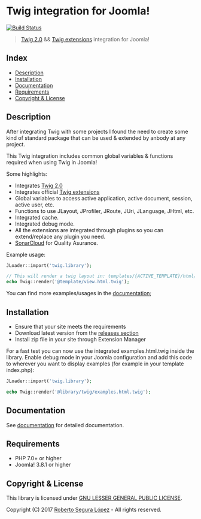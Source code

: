 # Twig integration for Joomla!

[![Build Status](https://travis-ci.org/phproberto/joomla-twig.svg?branch=master)](https://travis-ci.org/phproberto/joomla-twig)

> [Twig 2.0](https://twig.symfony.com/doc/2.x/) && [Twig extensions](http://twig-extensions.readthedocs.io/en/latest/) integration for Joomla!

## Index <a id="index"></a>

* [Description](#description)
* [Installation](#installation)
* [Documentation](#documentation)
* [Requirements](#requirements)
* [Copyright & License](#license)

## Description <a id="description"></a>

After integrating Twig with some projects I found the need to create some kind of standard package that can be used & extended by anbody at any project.  

This Twig integration includes common global variables & functions required when using Twig in Joomla!  

Some highlights:  

* Integrates [Twig 2.0](https://github.com/twigphp/Twig)
* Integrates official [Twig extensions](http://twig-extensions.readthedocs.io/en/latest/)
* Global variables to access active application, active document, session, active user, etc.
* Functions to use JLayout, JProfiler, JRoute, JUri, JLanguage, JHtml, etc.
* Integrated cache.
* Integrated debug mode.
* All the extensions are integrated through plugins so you can extend/replace any plugin you need.
* [SonarCloud](https://sonarcloud.io/dashboard?id=phproberto%3Ajoomla-twig) for Quality Asurance.  

Example usage:  

```php
JLoader::import('twig.library');

// This will render a twig layout in: templates/{ACTIVE_TEMPLATE}/html/view.html.twig
echo Twig::render('@template/view.html.twig');  
```

You can find more examples/usages in the [documentation](./docs/README.md);  

## Installation <a id="installation"></a>

* Ensure that your site meets the requirements
* Download latest version from the [releases section](./releases)
* Install zip file in your site through Extension Manager  

For a fast test you can now use the integrated examples.html.twig inside the library. Enable debug mode in your Joomla configuration and add this code to wherever you want to display examples (for example in your template index.php):  

```php
JLoader::import('twig.library');

echo Twig::render('@library/twig/examples.html.twig');
```

## Documentation <a id="documentation"></a>

See [documentation](./docs/README.md) for detailed documentation.

## Requirements <a id="requirements"></a>

* PHP 7.0+ or higher
* Joomla! 3.8.1 or higher

## Copyright & License <a id="license"></a>

This library is licensed under [GNU LESSER GENERAL PUBLIC LICENSE](./LICENSE).  

Copyright (C) 2017 [Roberto Segura López](http://phproberto.com) - All rights reserved.  
